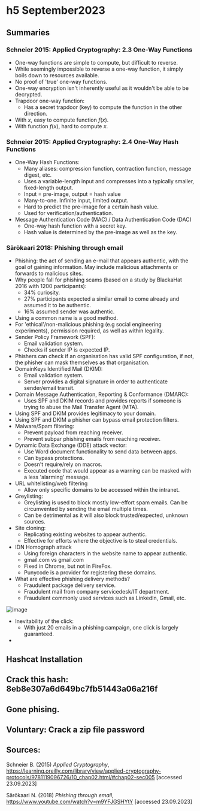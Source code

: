 # h5 September2023

## Summaries

###  Schneier 2015: Applied Cryptography: 2.3 One-Way Functions

* One-way functions are simple to compute, but difficult to reverse.
* While seemingly impossible to reverse a one-way function, it simply boils down to resources available.
* No proof of 'true' one-way functions.
* One-way encryption isn't inherently useful as it wouldn't be able to be decrypted.
* Trapdoor one-way function:
    * Has a secret trapdoor (key) to compute the function in the other direction.
* With *x*, easy to compute function *f*(*x*).
* With function *f*(*x*), hard to compute *x*.

### Schneier 2015: Applied Cryptography: 2.4 One-Way Hash Functions

* One-Way Hash Functions:
    * Many aliases: compression function, contraction function, message digest, etc.
    * Uses a variable-length input and compresses into a typically smaller, fixed-length output.
    * Input = pre-image, output = hash value
    * Many-to-one. Infinite input, limited output.
    * Hard to predict the pre-image for a certain hash value.
    * Used for verification/authentication.
* Message Authentication Code (MAC) / Data Authentication Code (DAC)
    * One-way hash function with a secret key.
    * Hash value is determined by the pre-image as well as the key.

### Särökaari 2018: Phishing through email

* Phishing: the act of sending an e-mail that appears authentic, with the goal of gaining information. May include malicious attachments or forwards to malicious sites.
* Why people fall for phishing scams (based on a study by BlackaHat 2016 with 1200 participants):
   * 34% curiosity.
   * 27% participants expected a similar email to come already and assumed it to be authentic.
   * 16% assumed sender was authentic.
* Using a common name is a good method.
* For 'ethical'/non-malicious phishing (e.g social engineering experiments), permission required, as well as within legality.
* Sender Policy Framework (SPF):
   * Email validation system.
   * Checks if sender IP is expected IP.
* Phishers can check if an organisation has valid SPF configuration, if not, the phisher can mask themselves as that organisation.
* DomainKeys Identified Mail (DKIM):
   * Email validation system.
   * Server provides a digital signature in order to authenticate sender/email transit.
* Domain Message Authentication, Reporting & Conformance (DMARC):
   * Uses SPF and DKIM records and provides reports if someone is trying to abuse the Mail Transfer Agent (MTA).
*  Using SPF and DKIM provides legitimacy to your domain.
*  Using SPF and DKIM a phisher can bypass email protection filters.
* Malware/Spam filtering:
   * Prevent payload from reaching receiver.
   * Prevent subpar phishing emails from reaching receiver.
* Dynamic Data Exchange (DDE) attack vector:
   * Use Word document functionality to send data between apps.
   * Can bypass protections.
   * Doesn't require/rely on macros.
   * Executed code that would appear as a warning can be masked with a less 'alarming' message.
* URL whitelisting/web filtering
   * Allow only specific domains to be accessed within the intranet.
* Greylisting:
   * Greylisting is used to block mostly low-effort spam emails. Can be circumvented by sending the email multiple times.
   * Can be detrimental as it will also block trusted/expected, unknown sources.
* Site cloning:
   * Replicating existing websites to appear authentic.
   * Effective for efforts where the objective is to steal credentials.
* IDN Homograph attack
   * Using foreign characters in the website name to appear authentic.
   * gmaíl.com vs gmail.com
   * Fixed in Chrome, but not in FireFox.
   * Punycode is a provider for registering these domains.
* What are effective phishing delivery methods?
   * Fraudulent package delivery service.
   * Fraudulent mail from company servicedesk/IT department.
   * Fraudulent commonly used services such as LinkedIn, Gmail, etc.

![image](https://github.com/ebfs/InformationSecurity/assets/142781925/28bf9878-7e0b-464d-b13d-547fea97967f)

* Inevitability of the click:
   * With just 20 emails in a phishing campaign, one click is largely guaranteed.
* 


## Hashcat Installation

## Crack this hash: 8eb8e307a6d649bc7fb51443a06a216f

## Gone phising.

## Voluntary: Crack a zip file password

## Sources:

Schneier B. (2015) *Applied Cryptography*, https://learning.oreilly.com/library/view/applied-cryptography-protocols/9781119096726/10_chap02.html/#chap02-sec005 [accessed 23.09.2023]

Särökaari N. (2018) *Phishing through email*, https://www.youtube.com/watch?v=m9YFJGSHYtY [accessed 23.09.2023]
